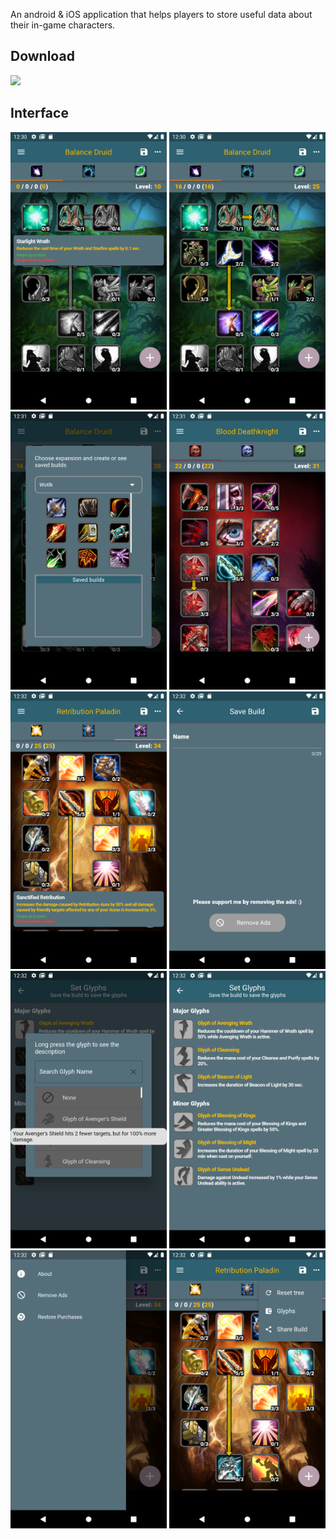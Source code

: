 An android & iOS application that helps players to store useful data about their in-game characters.
## Download
<a href="https://apps.apple.com/us/app/wow-classic-tbc-wotlk-talents/id1593368066"><img src="https://www.freepnglogos.com/uploads/app-store-logo-png/download-on-the-app-store-logo-png-23.png" width="200"></img></a>
## Interface
<kbd><img width="250" src=".\resources\1.png"></a></kbd>
<kbd><img width="250" src=".\resources\2.png"></a></kbd>
<kbd><img width="250" src=".\resources\3.png"></a></kbd>
<kbd><img width="250" src=".\resources\4.png"></a></kbd>
<kbd><img width="250" src=".\resources\5.png"></a></kbd>
<kbd><img width="250" src=".\resources\6.png"></a></kbd>
<kbd><img width="250" src=".\resources\7.png"></a></kbd>
<kbd><img width="250" src=".\resources\8.png"></a></kbd>
<kbd><img width="250" src=".\resources\9.png"></a></kbd>
<kbd><img width="250" src=".\resources\10.png"></a></kbd>

